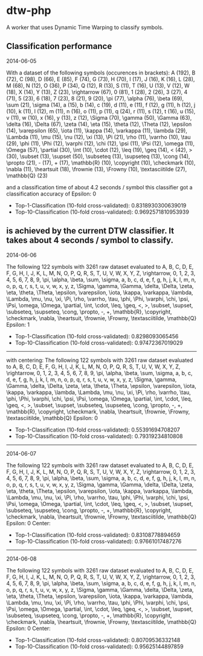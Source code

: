 dtw-php
=======

A worker that uses Dynamic Time Warping to classify symbols.

Classification performance
--------------------------
2014-06-05

With a dataset of the following symbols (occurences in brackets):
A (192), B (72), C (98), D (66), E (85), F (74), G (73), H (70), I (17), J (16), K (16), L (28), M (68), N (12), O (36), P (34), Q (12), R (13), S (11), T (16), U (13), V (12), W (18), X (14), Y (13), Z (23), \rightarrow (67), 0 (81), 1 (28), 2 (26), 3 (27), 4 (71), 5 (23), 6 (18), 7 (23), 8 (21), 9 (20), \pi (77), \alpha (76), \beta (69), \sum (21), \sigma (14), a (15), b (14), c (19), d (11), e (11), f (12), g (11), h (12), j (10), k (11), l (12), m (11), n (16), o (11), p (11), q (24), r (11), s (12), t (16), u (15), v (11), w (10), x (16), y (13), z (12), \Sigma (70), \gamma (50), \Gamma (63), \delta (16), \Delta (67), \zeta (14), \eta (15), \theta (12), \Theta (12), \epsilon (14), \varepsilon (65), \iota (11), \kappa (14), \varkappa (11), \lambda (29), \Lambda (11), \mu (15), \nu (12), \xi (13), \Pi (21), \rho (11), \varrho (10), \tau (29), \phi (11), \Phi (12), \varphi (12), \chi (12), \psi (11), \Psi (12), \omega (11), \Omega (57), \partial (30), \int (10), \cdot (12), \leq (19), \geq (14), < (42), > (30), \subset (13), \supset (50), \subseteq (13), \supseteq (13), \cong (14), \propto (21), - (17), + (17), \mathbb{R} (10), \copyright (10), \checkmark (10), \nabla (11), \heartsuit (18), \frownie (13), \Frowny (10), \textasciitilde (27), \mathbb{Q} (23)

and a classification time of about 4.2 seconds / symbol this classifier got a
classification accuracy of
Epsilon: 0
* Top-1-Classification (10-fold cross-validated): 0.8318930300639019
* Top-10-Classification (10-fold cross-validated): 0.9692571810953939

is achieved by the current DTW classifier. It takes about 4 seconds / symbol
to classify.
--------------------------------------------------------------------------------
2014-06-06

The following 122 symbols with 3261 raw dataset evaluated to
A, B, C, D, E, F, G, H, I, J, K, L, M, N, O, P, Q, R, S, T, U, V, W, X, Y, Z, \rightarrow, 0, 1, 2, 3, 4, 5, 6, 7, 8, 9, \pi, \alpha, \beta, \sum, \sigma, a, b, c, d, e, f, g, h, j, k, l, m, n, o, p, q, r, s, t, u, v, w, x, y, z, \Sigma, \gamma, \Gamma, \delta, \Delta, \zeta, \eta, \theta, \Theta, \epsilon, \varepsilon, \iota, \kappa, \varkappa, \lambda, \Lambda, \mu, \nu, \xi, \Pi, \rho, \varrho, \tau, \phi, \Phi, \varphi, \chi, \psi, \Psi, \omega, \Omega, \partial, \int, \cdot, \leq, \geq, <, >, \subset, \supset, \subseteq, \supseteq, \cong, \propto, -, +, \mathbb{R}, \copyright, \checkmark, \nabla, \heartsuit, \frownie, \Frowny, \textasciitilde, \mathbb{Q}
Epsilon: 1
* Top-1-Classification (10-fold cross-validated): 0.8298093065456
* Top-10-Classification (10-fold cross-validated): 0.97472367019029

--------------------------------------------------------------------------------
with centering:
The following 122 symbols with 3261 raw dataset evaluated to
A, B, C, D, E, F, G, H, I, J, K, L, M, N, O, P, Q, R, S, T, U, V, W, X, Y, Z, \rightarrow, 0, 1, 2, 3, 4, 5, 6, 7, 8, 9, \pi, \alpha, \beta, \sum, \sigma, a, b, c, d, e, f, g, h, j, k, l, m, n, o, p, q, r, s, t, u, v, w, x, y, z, \Sigma, \gamma, \Gamma, \delta, \Delta, \zeta, \eta, \theta, \Theta, \epsilon, \varepsilon, \iota, \kappa, \varkappa, \lambda, \Lambda, \mu, \nu, \xi, \Pi, \rho, \varrho, \tau, \phi, \Phi, \varphi, \chi, \psi, \Psi, \omega, \Omega, \partial, \int, \cdot, \leq, \geq, <, >, \subset, \supset, \subseteq, \supseteq, \cong, \propto, -, +, \mathbb{R}, \copyright, \checkmark, \nabla, \heartsuit, \frownie, \Frowny, \textasciitilde, \mathbb{Q}
Epsilon: 0
* Top-1-Classification (10-fold cross-validated): 0.55391694708207
* Top-10-Classification (10-fold cross-validated): 0.79319234810808
-----------
2014-06-07

The following 122 symbols with 3261 raw dataset evaluated to
A, B, C, D, E, F, G, H, I, J, K, L, M, N, O, P, Q, R, S, T, U, V, W, X, Y, Z, \rightarrow, 0, 1, 2, 3, 4, 5, 6, 7, 8, 9, \pi, \alpha, \beta, \sum, \sigma, a, b, c, d, e, f, g, h, j, k, l, m, n, o, p, q, r, s, t, u, v, w, x, y, z, \Sigma, \gamma, \Gamma, \delta, \Delta, \zeta, \eta, \theta, \Theta, \epsilon, \varepsilon, \iota, \kappa, \varkappa, \lambda, \Lambda, \mu, \nu, \xi, \Pi, \rho, \varrho, \tau, \phi, \Phi, \varphi, \chi, \psi, \Psi, \omega, \Omega, \partial, \int, \cdot, \leq, \geq, <, >, \subset, \supset, \subseteq, \supseteq, \cong, \propto, -, +, \mathbb{R}, \copyright, \checkmark, \nabla, \heartsuit, \frownie, \Frowny, \textasciitilde, \mathbb{Q}
Epsilon: 0
Center: 
* Top-1-Classification (10-fold cross-validated): 0.83108778894659
* Top-10-Classification (10-fold cross-validated): 0.97661017487276
---
2014-06-08

The following 122 symbols with 3261 raw dataset evaluated to
A, B, C, D, E, F, G, H, I, J, K, L, M, N, O, P, Q, R, S, T, U, V, W, X, Y, Z, \rightarrow, 0, 1, 2, 3, 4, 5, 6, 7, 8, 9, \pi, \alpha, \beta, \sum, \sigma, a, b, c, d, e, f, g, h, j, k, l, m, n, o, p, q, r, s, t, u, v, w, x, y, z, \Sigma, \gamma, \Gamma, \delta, \Delta, \zeta, \eta, \theta, \Theta, \epsilon, \varepsilon, \iota, \kappa, \varkappa, \lambda, \Lambda, \mu, \nu, \xi, \Pi, \rho, \varrho, \tau, \phi, \Phi, \varphi, \chi, \psi, \Psi, \omega, \Omega, \partial, \int, \cdot, \leq, \geq, <, >, \subset, \supset, \subseteq, \supseteq, \cong, \propto, -, +, \mathbb{R}, \copyright, \checkmark, \nabla, \heartsuit, \frownie, \Frowny, \textasciitilde, \mathbb{Q}
Epsilon: 0
Center: 
* Top-1-Classification (10-fold cross-validated): 0.80709536332148
* Top-10-Classification (10-fold cross-validated): 0.95625144897859
